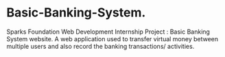 # Basic-Banking-System.
Sparks Foundation Web Development Internship Project : Basic Banking System website.  A web application used to transfer virtual money between multiple users and also record the banking transactions/ activities.

